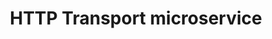 ---
layout: docwithnav
title: HTTP Transport microservice
description: HTTP Transport microservice architecture

---